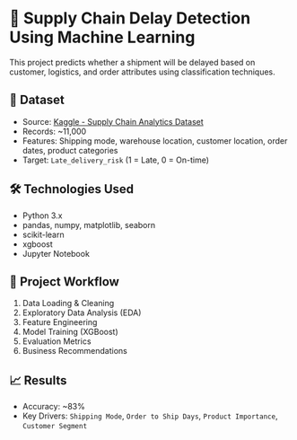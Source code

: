 # 🚚 Supply Chain Delay Detection Using Machine Learning

This project predicts whether a shipment will be delayed based on customer, logistics, and order attributes using classification techniques.

## 📁 Dataset
- Source: [Kaggle - Supply Chain Analytics Dataset](https://www.kaggle.com/datasets/prachi13/customer-analytics)
- Records: ~11,000
- Features: Shipping mode, warehouse location, customer location, order dates, product categories
- Target: `Late_delivery_risk` (1 = Late, 0 = On-time)

## 🛠️ Technologies Used
- Python 3.x
- pandas, numpy, matplotlib, seaborn
- scikit-learn
- xgboost
- Jupyter Notebook

## 🧠 Project Workflow
1. Data Loading & Cleaning
2. Exploratory Data Analysis (EDA)
3. Feature Engineering
4. Model Training (XGBoost)
5. Evaluation Metrics
6. Business Recommendations

## 📈 Results
- Accuracy: ~83%
- Key Drivers: `Shipping Mode`, `Order to Ship Days`, `Product Importance`, `Customer Segment`
